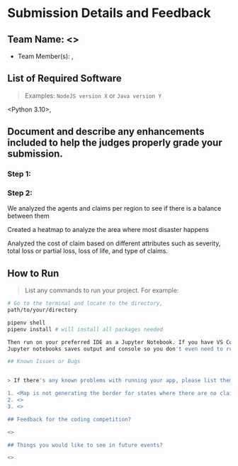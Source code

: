 # Submission Details and Feedback

## Team Name: <>

* Team Member(s): <Kyungchan Im>, <Gabriel Aracena>

## List of Required Software

> Examples: `NodeJS version X` or `Java version Y`

<Python 3.10>, <pipenv>

## Document and describe any enhancements included to help the judges properly grade your submission.
	
### Step 1:

<Data Integration and Processing>

### Step 2: 

<Data Analysis Report>

We analyzed the agents and claims per region to see if there is a balance between them

Created a heatmap to analyze the area where most disaster happens

Analyzed the cost of claim based on different attributes such as severity, total loss or partial loss, loss of life, and type of claims.

## How to Run

> List any commands to run your project. For example:

```sh
# Go to the terminal and locate to the directory,
path/to/your/directory

pipenv shell
pipenv install # will install all packages needed

Then run on your preferred IDE as a Jupyter Notebook. If you have VS Code, just click 'run all' on the top bar.
Jupyter notebooks saves output and console so you don't even need to run if you don't want to.

## Known Issues or Bugs


> If there's any known problems with running your app, please list them below.

1. <Map is not generating the border for states where there are no claims for it. Program probably does not recognize as a state since claims: NULL>
2. <>
3. <>

## Feedback for the coding competition?

<>

## Things you would like to see in future events?

<>
